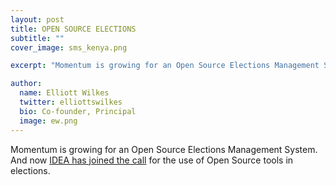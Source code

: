 ```yaml
---
layout: post
title: OPEN SOURCE ELECTIONS
subtitle: ""
cover_image: sms_kenya.png

excerpt: "Momentum is growing for an Open Source Elections Management System.  The time has come."

author:
  name: Elliott Wilkes
  twitter: elliottswilkes
  bio: Co-founder, Principal
  image: ew.png
---
```

Momentum is growing for an Open Source Elections Management System.  And now
[IDEA has joined the call](http://www.idea.int/publications/open-source-technology-in-elections/) for the use of Open Source tools in elections.  


